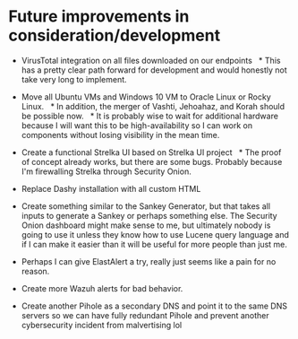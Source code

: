 # Future improvements in consideration/development

* VirusTotal integration on all files downloaded on our endpoints
  * This has a pretty clear path forward for development and would honestly not take very long to implement.
 
* Move all Ubuntu VMs and Windows 10 VM to Oracle Linux or Rocky Linux.
  * In addition, the merger of Vashti, Jehoahaz, and Korah should be possible now.
  * It is probably wise to wait for additional hardware because I will want this to be high-availability so I can work on components without losing visibility in the mean time.

* Create a functional Strelka UI based on Strelka UI project
  * The proof of concept already works, but there are some bugs. Probably because I'm firewalling Strelka through Security Onion.
 
* Replace Dashy installation with all custom HTML

* Create something similar to the Sankey Generator, but that takes all inputs to generate a Sankey or perhaps something else. The Security Onion dashboard might make sense to me, but ultimately nobody is going to use it unless they know how to use Lucene query language and if I can make it easier than it will be useful for more people than just me.

* Perhaps I can give ElastAlert a try, really just seems like a pain for no reason.

* Create more Wazuh alerts for bad behavior.

* Create another Pihole as a secondary DNS and point it to the same DNS servers so we can have fully redundant Pihole and prevent another cybersecurity incident from malvertising lol
